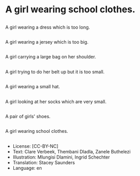 # A girl wearing school clothes.

##
A girl wearing a dress which is too long.

##
A girl wearing a jersey which is too big.

##
A girl carrying a large bag on her shoulder.

##
A girl trying to do her belt up but it is too small.

##
A girl wearing a small hat.

##
A girl looking at her socks which are very small.

##
A pair of girls' shoes.

##
A girl wearing school clothes.

##
* License: [CC-BY-NC]
* Text: Clare Verbeek, Thembani Dladla, Zanele Buthelezi
* Illustration: Mlungisi Dlamini, Ingrid Schechter
* Translation: Stacey Saunders
* Language: en
